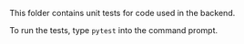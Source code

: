 This folder contains unit tests for code used in the backend.

To run the tests, type `pytest` into the command prompt.